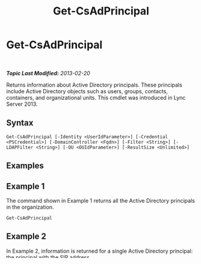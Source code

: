 ﻿---
title: Get-CsAdPrincipal
TOCTitle: Get-CsAdPrincipal
ms:assetid: df2c3714-4064-4113-861f-95ce0ae8da81
ms:mtpsurl: https://technet.microsoft.com/en-us/library/JJ205326(v=OCS.15)
ms:contentKeyID: 48185619
ms.date: 07/23/2014
mtps_version: v=OCS.15
---

<div data-xmlns="http://www.w3.org/1999/xhtml">

<div class="topic" data-xmlns="http://www.w3.org/1999/xhtml" data-msxsl="urn:schemas-microsoft-com:xslt" data-cs="http://msdn.microsoft.com/en-us/">

<div data-asp="http://msdn2.microsoft.com/asp">

# Get-CsAdPrincipal

</div>

<div id="mainSection">

<div id="mainBody">

<span> </span>

_**Topic Last Modified:** 2013-02-20_

Returns information about Active Directory principals. These principals include Active Directory objects such as users, groups, contacts, containers, and organizational units. This cmdlet was introduced in Lync Server 2013.

<div>

## Syntax

    Get-CsAdPrincipal [-Identity <UserIdParameter>] [-Credential <PSCredential>] [-DomainController <Fqdn>] [-Filter <String>] [-LDAPFilter <String>] [-OU <OUIdParameter>] [-ResultSize <Unlimited>]

</div>

<span id="Examples"></span>

<div>

## Examples

<div>

## Example 1

The command shown in Example 1 returns all the Active Directory principals in the organization.

    Get-CsAdPrincipal

</div>

<div>

## Example 2

In Example 2, information is returned for a single Active Directory principal: the principal with the SIP address "sip:RedmondMeetingRoom@litwareinc.com". This is done by including the Filter parameter and a filter value that looks for principals where the SipAddress property is equal to (-eq) "sip:RedmondMeetingRoom@litwareinc.com".

    Get-CsAdPrincipal -Filter {SipAddress -eq "sip:RedmondMeetingRoom@litwareinc.com"}

</div>

<div>

## Example 3

In the preceding example, information is returned for all the Active Directory objects. To carry out this task, the command first calls the **Get-CsAdPrincipal** cmdlet without any parameters; this returns a collection of all the Active Directory principals. That collection is then piped to the **Where-Object** cmdlet, which selects only those principals where the ObjectClass property contains the string value "contact".

    Get-CsAdPrincipal | Where-Object {$_.ObjectClass -contains "contact"}

</div>

</div>

<span id="DetailedDescription"></span>

<div>

## Detailed Description

The **Get-CsAdPrincipa**l cmdlet returns a collection of Active Directory principals that can be used when constructing Persistent Chat membership lists (see the help information for the AllowedMembers and DeniedMembers parameters for the **Set-CsPersistentChatCategory** cmdlet for more details). **Get-CsPrincipal** returns information for Active Directory objects such as:

  - **Users** (object class = {top, person, organizationalPerson, user})

  - **Groups** (object class = {top, group})

  - **Contacts** (object class = {top, person, organizationalPerson, contact})

  - **Containers** (object class = {top, container})

  - **Organizational Units** (object class = {top, organizationalUnit})

  - **Domains** (object class = {top, domain, domainDNS})

Among other things, this means that you can use the **Get-CsAdPrincipal** cmdlet (and the objectClass property) to quickly return information about Active Directory objects such as groups or organizational units. For example, this command returns the names of all your Active Directory OUs:

Get-CsAdPrincipal | Where-Object {$\_.ObjectClass –match "organizationalUnit"} | Select-Object Name

To return a list of all the role-based access control (RBAC) roles this cmdlet has been assigned to (including any custom RBAC roles you have created yourself), run the following command from the Windows PowerShell command-line interface prompt:

Get-CsAdminRole | Where-Object {$\_.Cmdlets –match "Get-CsAdPrincipal"}

**Lync Server Control Panel:** The functions carried out by the Get-CsAdPrincipal cmdlet are not available in the Lync Server Control Panel.

</div>

<div>

## Parameters


<table>
<colgroup>
<col style="width: 25%" />
<col style="width: 25%" />
<col style="width: 25%" />
<col style="width: 25%" />
</colgroup>
<thead>
<tr class="header">
<th>Parameter</th>
<th>Required</th>
<th>Type</th>
<th>Description</th>
</tr>
</thead>
<tbody>
<tr class="odd">
<td><p><em>Credential</em></p></td>
<td><p>Optional</p></td>
<td><p>System.Management.Automation.PSCredential</p></td>
<td><p>Enables you to run the <strong>Get-CsAdPrincipal</strong> cmdlet under alternate credentials. This might be required if the account you used to log on to Windows does not have the necessary privileges required to work with user objects.</p>
<p>To use the Credential parameter you must first create a PSCredential object by using the <strong>Get-Credential</strong> cmdlet. For details, see the <strong>Get-Credential</strong> cmdlet help topic.</p></td>
</tr>
<tr class="even">
<td><p><em>DomainController</em></p></td>
<td><p>Optional</p></td>
<td><p>Microsoft.Rtc.Management.Deploy.Fqdn</p></td>
<td><p>Enables you to connect to the specified domain controller in order to retrieve Active Directory principal information. To connect to a particular domain controller, include the DomainController parameter followed by the computer name (for example, atl-dc-001) or its fully qualified domain name (FQDN) (for example, atl-dc-001.litwareinc.com).</p></td>
</tr>
<tr class="odd">
<td><p><em>Filter</em></p></td>
<td><p>Optional</p></td>
<td><p>System.String</p></td>
<td><p>Enables you to limit the returned data by filtering on attributes specific to Lync Server.</p>
<p>The Filter parameter uses the much of the same Windows PowerShell filtering syntax used by the <strong>Where-Object</strong> cmdlet. For example, a filter that returns only principals who are not enabled for Lync Server would look like this:</p>
<p>-Filter {Enabled -ne $True}</p>
<p>In that example. Enabled represents the Active Directory attribute, -ne represents the comparison operator (not equal to), and $True (a built-in Windows PowerShell variable) represents the value True.</p></td>
</tr>
<tr class="even">
<td><p><em>Identity</em></p></td>
<td><p>Optional</p></td>
<td><p>Microsoft.Rtc.Management.AD.UserIdParameter</p></td>
<td><p>Indicates the Identity of the principal account to be retrieved. Identities are typically specified by using one of four formats: 1) the account SIP address; 2) the user's user principal name (UPN); 3) the account domain name and logon name, in the form domain\logon (for example, litwareinc\kenmyer); and, 4) the account Active Directory display name (for example, Ken Myer).</p>
<p>You can also reference a user account by using the user’s Active Directory distinguished name.</p>
<p>You can use the asterisk (*) wildcard character when using the Display Name as the Identity. For example, the Identity &quot;* Smith&quot; returns all the users who have a display name that ends with the string value &quot; Smith&quot;.</p></td>
</tr>
<tr class="odd">
<td><p><em>LDAPFilter</em></p></td>
<td><p>Optional</p></td>
<td><p>System.String</p></td>
<td><p>Enables you to limit the returned data by filtering on generic Active Directory attributes (that is, attributes that are not specific to Lync Server). For example, you can limit returned data to principals who belong to a specific department or who have a specific manager or job title.</p>
<p>The LdapFilter parameter uses the LDAP query language when creating filters. For example, a filter that returns only principals located in the city of Redmond would look like this:</p>
<p>-LdapFilter &quot;l=Redmond&quot;</p>
<p>In that example, the &quot;l&quot; (a lowercase L) represents the Active Directory attribute (locality); &quot;=&quot; represents the comparison operator (equal to); and &quot;Redmond&quot; represents the filter value.</p></td>
</tr>
<tr class="even">
<td><p><em>OU</em></p></td>
<td><p>Optional</p></td>
<td><p>Microsoft.Rtc.Management.AD.OUIdParameter</p></td>
<td><p>Enables you to return information about principals in a specific organizational unit (OU) or container. The OU parameter returns data from both the specified OU and any of its child OUs. For example, if the Finance OU has two child OUs -- AccountsPayable and AccountsReceivable – principals will be returned from each of these three OUs.</p>
<p>When specifying an OU, use the distinguished name (DN) of that container; for example:</p>
<p>-OU &quot;OU=Finance,dc=litwareinc,dc=com&quot;</p>
<p>To return principals from the Users container, use this syntax:</p>
<p>-OU &quot;cn=Users,dc=litwareinc,dc=com&quot;</p></td>
</tr>
<tr class="odd">
<td><p><em>ResultSize</em></p></td>
<td><p>Optional</p></td>
<td><p>Microsoft.Rtc.Management.ADConnect.Core.Unlimited</p></td>
<td><p>Enables you to limit the number of records returned by the cmdlet. For example, to return seven principals (regardless of the number of principals that are in your forest) include the ResultSize parameter and set the parameter value to 7. Note that there is no way to guarantee which seven principals will be returned.</p>
<p>The result size can be set to any whole number between 0 and 2147483647, inclusive. If set to 0 the command will run, but no data will be returned. If you set the ResultSize to 7 but you have only three principals in your forest, the command will return those three principals, and then complete without error.</p></td>
</tr>
</tbody>
</table>


</div>

<span id="InputTypes"></span>

<div>

## Input Types

String value or object representing an Active Directory user, group, contact, container, and organizational unit. For example, this syntax returns Active Directory principal information for the Redmond and Dublin OUs:

"OU=Redmond,DC=litwareinc,DC=com", "OU=Dublin,DC=litwareinc,DC=com" | Get-CsAdPrincipal

</div>

<span id="ReturnTypes"></span>

<div>

## Return Types

The **Get-CsAdPrincipal** cmdlet returns instances of the Microsoft.Rtc.Management.ADConnect.Schema.OCSADPrincipal object.

</div>

<div>

## See Also


[New-CsPersistentChatCategory](new-cspersistentchatcategory.md)  
[Set-CsPersistentChatCategory](set-cspersistentchatcategory.md)  
  

</div>

</div>

<span> </span>

</div>

</div>

</div>

